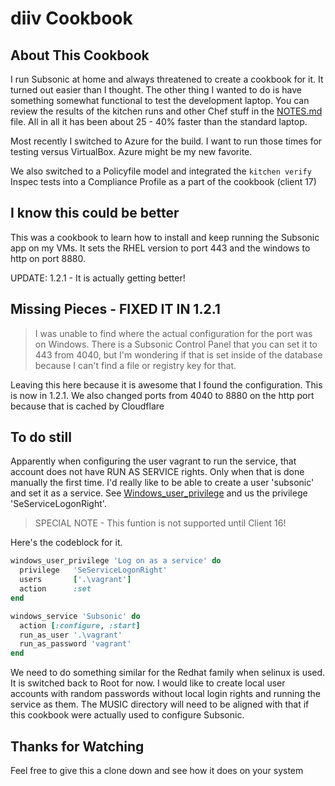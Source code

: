 # diiv Cookbook

## About This Cookbook

I run Subsonic at home and always threatened to create a cookbook for it. It turned out easier than I thought. The other thing I wanted to do is have something somewhat functional to test the development laptop. You can review the results of the kitchen runs and other Chef stuff in the [NOTES.md](NOTES.md) file.  All in all it has been about 25 - 40% faster than the standard laptop.

Most recently I switched to Azure for the build. I want to run those times for testing versus VirtualBox. Azure might be my new favorite.

We also switched to a Policyfile model and integrated the `kitchen verify` Inspec tests into a Compliance Profile as a part of the cookbook (client 17)

## I know this could be better

This was a cookbook to learn how to install and keep running the Subsonic app on my VMs. It sets the RHEL version to port 443 and the windows to http on port 8880.

UPDATE: 1.2.1 - It is actually getting better!

## Missing Pieces - FIXED IT IN 1.2.1

>I was unable to find where the actual configuration for the port was on Windows. There is a Subsonic Control Panel that you can set it to 443 from 4040, but I'm wondering if that is set inside of the database because I can't find a file or registry key for that.

Leaving this here because it is awesome that I found the configuration. This is now in 1.2.1.
We also changed ports from 4040 to 8880 on the http port because that is cached by Cloudflare

## To do still

Apparently when configuring the user vagrant to run the service, that account does not have RUN AS SERVICE rights. Only when that is done manually the first time. I'd really like to be able to create a user 'subsonic' and set it as a service. See [Windows_user_privilege](https://docs.chef.io/resource/windows_user_privilege/) and us the privilege 'SeServiceLogonRight'.

> SPECIAL NOTE - This funtion is not supported until Client 16!

Here's the codeblock for it.

```ruby
windows_user_privilege 'Log on as a service' do
  privilege   'SeServiceLogonRight'
  users       ['.\vagrant']
  action      :set
end

windows_service 'Subsonic' do
  action [:configure, :start]
  run_as_user '.\vagrant'
  run_as_password 'vagrant'
end
```

We need to do something similar for the Redhat family when selinux is used. It is switched back to Root for now. I would like to create local user accounts with random passwords without local login rights and running the service as them. The MUSIC directory will need to be aligned with that if this cookbook were actually used to configure Subsonic.

## Thanks for Watching

Feel free to give this a clone down and see how it does on your system
